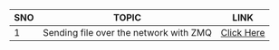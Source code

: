 | SNO  | TOPIC  |  LINK |
|---|---|---|
|  1 | Sending file over the network with ZMQ  |  [Click Here](./fileIO.md) |